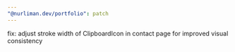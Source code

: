 ```yaml
---
"@nurliman.dev/portfolio": patch
---
```


fix: adjust stroke width of ClipboardIcon in contact page for improved visual consistency
